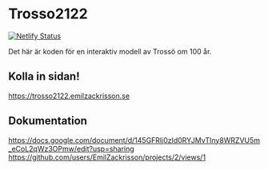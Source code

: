 # Trosso2122
[![Netlify Status](https://api.netlify.com/api/v1/badges/1b3068e2-f27d-4e80-9693-0e2af4cea7ae/deploy-status)](https://app.netlify.com/sites/trosso2122/deploys)

Det här är koden för en interaktiv modell av Trossö om 100 år.

## Kolla in sidan!
https://trosso2122.emilzackrisson.se

## Dokumentation
https://docs.google.com/document/d/145GFRlj0zId0RYJMvTIny8WRZVU5m_eCoL2qWz3OPmw/edit?usp=sharing
https://github.com/users/EmilZackrisson/projects/2/views/1
